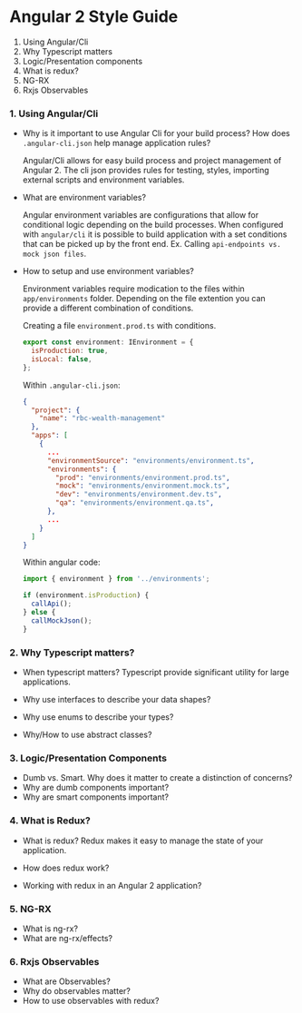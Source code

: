 # Angular 2 Style Guide

1.  Using Angular/Cli
2.  Why Typescript matters
3.  Logic/Presentation components
4.  What is redux?
5.  NG-RX
6.  Rxjs Observables

### 1. Using Angular/Cli

* Why is it important to use Angular Cli for your build process? How does `.angular-cli.json` help manage application rules?

  Angular/Cli allows for easy build process and project management of Angular 2. The cli json provides rules for testing, styles, importing external scripts and environment variables.

- What are environment variables?

  Angular environment variables are configurations that allow for conditional logic depending on the build processes. When configured with `angular/cli` it is possible to build application with a set conditions that can be picked up by the front end. Ex. Calling `api-endpoints vs. mock json files`.

- How to setup and use environment variables?

  Environment variables require modication to the files within `app/environments` folder. Depending on the file extention you can provide a different combination of conditions.

  Creating a file `environment.prod.ts` with conditions.

  ```js
  export const environment: IEnvironment = {
    isProduction: true,
    isLocal: false,
  };
  ```

  Within `.angular-cli.json`:

  ```json
  {
    "project": {
      "name": "rbc-wealth-management"
    },
    "apps": [
      {
        ...
        "environmentSource": "environments/environment.ts",
        "environments": {
          "prod": "environments/environment.prod.ts",
          "mock": "environments/environment.mock.ts",
          "dev": "environments/environment.dev.ts",
          "qa": "environments/environment.qa.ts",
        },
        ...
      }
    ]
  }
  ```

  Within angular code:

  ```js
  import { environment } from '../environments';

  if (environment.isProduction) {
    callApi();
  } else {
    callMockJson();
  }
  ```

### 2. Why Typescript matters?

* When typescript matters?
  Typescript provide significant utility for large applications.

* Why use interfaces to describe your data shapes?
* Why use enums to describe your types?
* Why/How to use abstract classes?

### 3. Logic/Presentation Components

* Dumb vs. Smart. Why does it matter to create a distinction of concerns?
* Why are dumb components important?
* Why are smart components important?

### 4. What is Redux?

* What is redux?
  Redux makes it easy to manage the state of your application.

* How does redux work?
* Working with redux in an Angular 2 application?

### 5. NG-RX

* What is ng-rx?
* What are ng-rx/effects?

### 6. Rxjs Observables

* What are Observables?
* Why do observables matter?
* How to use observables with redux?
